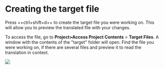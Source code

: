 # Creating the target file 

Press ++ctrl+shift+d++ to create the target file you were working on. This will allow you to preview the translated file with your changes.

To access the file, go to **Project>Access Project Contents** > **Target Files**. A window with the contents of the "target" folder will open. Find the file you were working on, if there are several files and preview it to read the translation in context.

![](../../_assets/img/28_target_files.jpg)
